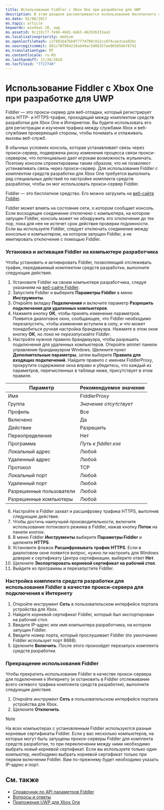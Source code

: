 ```yaml
---
title: Использование Fiddler с Xbox One при разработке для UWP
description: В этом разделе рассматривается использование бесплатного средства Fiddler для просмотра сетевого трафика с помощью комплекта средств разработки UWP для Xbox One.
ms.date: 02/08/2017
ms.topic: article
keywords: windows 10, uwp
ms.assetid: 9c133c77-fe9d-4b81-b4b3-462936333aa3
ms.localizationpriority: medium
ms.openlocfilehash: c27891b47bb9f7774799c912cc6f4cae3cea92bc
ms.sourcegitcommit: 681c70f964210ab49ac5d06357ae96505bb78741
ms.translationtype: MT
ms.contentlocale: ru-RU
ms.lasthandoff: 11/26/2018
ms.locfileid: "7717740"
---
```

# <a name="how-to-use-fiddler-with-xbox-one-when-developing-for-uwp"></a>Использование Fiddler с Xbox One при разработке для UWP

Fiddler — это прокси-сервер для веб-отладки, который регистрирует весь HTTP- и HTTPS-трафик, проходящий между комплектом средств разработки для Xbox One и Интернетом. Вы будете использовать его для регистрации и изучения трафика между службами Xbox и веб-службами проверяющей стороны, чтобы понимать и отлаживать вызовы веб-служб. 

В обычных условиях консоль, которая устанавливает связь через прокси-сервер, подвержена риску изменения процесса связи прокси-сервером, что потенциально дает игрокам возможность жульничать. Поэтому консоли спроектированы таким образом, что не позволяют устанавливать связь через прокси-сервер. Для использования Fiddler с комплектом средств разработки для Xbox One требуется выполнить ряд специальных действий по настройке комплекта средств разработки, чтобы он мог использовать прокси-сервер Fiddler. 

Fiddler — это бесплатное средство. Его можно загрузить на [веб-сайте Fiddler](http://www.fiddler2.com/fiddler2/). 

Fiddler может влиять на состояние сети, о котором сообщает консоль. Если восходящее соединение отключено с компьютера, на котором запущен Fiddler, консоль может не обнаружить это отключение до тех пор, пока для нее не истечет срок действия проверки подлинности. Если вы используете Fiddler, следует отключать соединение между консолью и компьютером, на котором запущен Fiddler, а не имитировать отключение с помощью Fiddler.

### <a name="to-install-and-enable-fiddler-on-your-development-pc"></a>Установка и активация Fiddler на компьютере разработчика
Чтобы установить и активировать Fiddler, позволяющий отслеживать трафик, передаваемый комплектом средств разработки, выполните следующие действия.

1. Установите Fiddler на своем компьютере разработчика, следуя указаниям на [веб-сайте Fiddler](http://www.fiddler2.com/fiddler2/). 
2. Запустите Fiddler и выберите **Параметры Fiddler** в меню **Инструменты**. 
3. Откройте вкладку **Подключения** и включите параметр **Разрешить подключения для удаленных компьютеров**. 
4. Нажмите кнопку **ОК**, чтобы принять изменение параметров. Появится диалоговое окно, сообщающее, что Fiddler необходимо перезапустить, чтобы изменения вступили в силу, и что может понадобиться ручная настройка брандмауэра. Нажмите в этом окне кнопку **ОК**, но *пока не перезапускайте Fiddler*.
5. Настройте нужное правило брандмауэра, чтобы разрешить подключения для удаленных компьютеров. Откройте апплет панели управления брандмауэром Windows. Щелкните пункт **Дополнительные параметры**, затем выберите **Правила для входящих подключений**. Найдите правило с именем FiddlerProxy, прокрутите содержимое окна вправо и убедитесь, что каждый из параметров, перечисленных в таблице ниже, присутствует в этом правиле.
  
  | Параметр           | Рекомендуемое значение                |
  | ----              | ----                           |
  | Имя              | FiddlerProxy                   |
  | Группа             | *Значение отсутствует* |
  | Профиль           | Все                            |
  | Включено           | Да                            |
  | Действие            | Разрешить                          |
  | Переопределение          | Нет                             |
  | Программа           | *Путь к fiddler.exe*          |
  | Локальный адрес      | Любой                            |
  | Удаленный адрес     | Любой                            |
  | Протокол          | TCP                            |
  | Локальный порт         | Любой                            |
  | Удаленный порт        | Любой                            |
  | Разрешенные пользователи      | Любой                            |
  | Разрешенные компьютеры  | Любой                            |


6. Настройте в Fiddler захват и расшифровку трафика HTTPS, выполнив следующие действия.
  1. Чтобы достичь наилучшей производительности, включите использование потокового режима в Fiddler, нажав кнопку **Поток** на панели кнопок.
  2. В меню Fiddler **Инструменты** выберите **Параметры Fiddler** и щелкните **HTTPS**.
  3. Установите флажок **Расшифровывать трафик HTTPS**. Если в диалоговом окне появится вопрос, нужно ли настроить для Windows доверие к сертификату Центра сертификации, выберите ответ **Нет**.
  4. Щелкните **Экспортировать корневой сертификат на рабочий стол**.
7. Выйдите из программы и перезапустите Fiddler.

### <a name="to-configure-a-dev-kit-to-use-fiddler-as-its-proxy-to-the-internet"></a>Настройка комплекта средств разработки для использования Fiddler в качестве прокси-сервера для подключения к Интернету

1. Откройте инструмент **Сеть** в пользовательском интерфейсе портала устройства для Xbox.
2. Найдите корневой сертификат Fiddler, который был экспортирован на рабочий стол. 
3. Введите IP-адрес или имя компьютера разработчика, на котором запущен Fiddler.
4. Введите номер порта, который прослушивает Fiddler (по умолчанию Fiddler использует порт 8888). 
5. Щелкните **Включить**. После этого произойдет перезапуск комплекта средств разработки.

### <a name="to-stop-using-fiddler"></a>Прекращение использования Fiddler
Чтобы прекратить использование Fiddler в качестве прокси-сервера для подключения к Интернету (и остановить в Fiddler отслеживание всего сетевого трафика комплекта средств разработки), выполните следующие действия.

1. Откройте инструмент **Сеть** в пользовательском интерфейсе портала устройства для Xbox.
2. Щелкните **Отключить**.

> [!NOTE]
> На всех компьютерах с установленным Fiddler используются разные корневые сертификаты Fiddler. Если у вас несколько компьютеров, на которых могут быть запущены прокси-серверы Fiddler для комплекта средств разработки, то при переключении между ними необходимо выбрать новый корневой сертификат. Если вы используете только один компьютер, необходимо выбрать корневой сертификат только при первом включении Fiddler. Вам по-прежнему будет необходимо указать IP-адрес и порт.

## <a name="see-also"></a>См. также
- [Справочник по API параметров Fiddler](wdp-fiddler-api.md)
- [Вопросы и ответы](frequently-asked-questions.md)
- [Приложения UWP для Xbox One](index.md)




